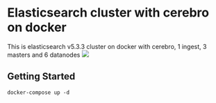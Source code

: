 # Elasticsearch cluster with cerebro on docker
This is elasticsearch v5.3.3 cluster on docker with cerebro, 1 ingest, 3 masters and 6 datanodes
![](./img/header.png)

## Getting Started
```
docker-compose up -d
```